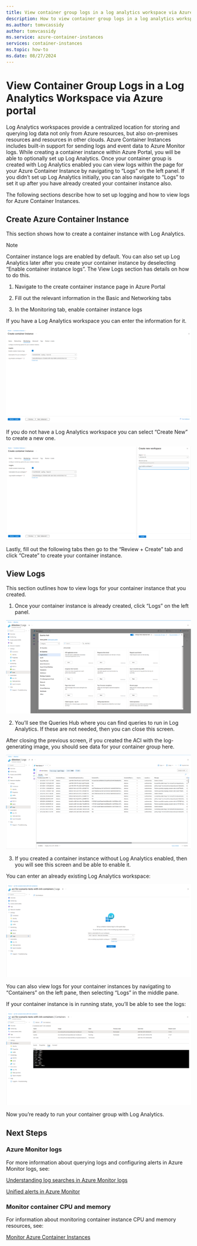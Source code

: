 ```yaml
---
title: View container group logs in a log analytics workspace via Azure portal 
description: How to view container group logs in a log analytics workspace via Aaure portal 
ms.author: tomvcassidy
author: tomvcassidy
ms.service: azure-container-instances
services: container-instances
ms.topic: how-to
ms.date: 08/27/2024
---
```

# View Container Group Logs in a Log Analytics Workspace via Azure portal 

Log Analytics workspaces provide a centralized location for storing and querying log data not only from Azure resources, but also on-premises resources and resources in other clouds. Azure Container Instances includes built-in support for sending logs and event data to Azure Monitor logs. While creating a container instance within Azure Portal, you will be able to optionally set up Log Analytics. Once your container group is created with Log Analytics enabled you can view logs within the page for your Azure Container Instance by navigating to “Logs” on the left panel. If you didn’t set up Log Analytics initially, you can also navigate to “Logs” to set it up after you have already created your container instance also. 

The following sections describe how to set up logging and how to view logs for Azure Container Instances. 

## Create Azure Container Instance 

This section shows how to create a container instance with Log Analytics. 

> [!NOTE]
> Container instance logs are enabled by default. You can also set up Log Analytics later after you create your container instance by deselecting “Enable container instance logs”. The View Logs section has details on how to do this. 

1. Navigate to the create container instance page in Azure Portal 

2. Fill out the relevant information in the Basic and Networking tabs 

3. In the Monitoring tab, enable container instance logs 

If you have a Log Analytics workspace you can enter the information for it. 

 ![Screenshot of log analytics screen](./media/monitor-azure-container-instances/monitor-tab.png)

If you do not have a Log Analytics workspace you can select “Create New” to create a new one. 

 ![Screenshot of log analytics create new screen](./media/monitor-azure-container-instances/monitor-tab-create-new.png)

Lastly, fill out the following tabs then go to the “Review + Create” tab and click “Create” to create your container instance. 

## View Logs 

This section outlines how to view logs for your container instance that you created. 

1. Once your container instance is already created, click “Logs” on the left panel. 
 
 ![Screenshot of logs in left panel](./media/monitor-azure-container-instances/queries-hub.png)

2. You’ll see the Queries Hub where you can find queries to run in Log Analytics. If these are not needed, then you can close this screen. 

After closing the previous screen, if you created the ACI with the log-generating image, you should see data for your container group here. 
 
![Screenshot of logs in portal](./media/monitor-azure-container-instances/logs-in-portal.png)
 
3. If you created a container instance without Log Analytics enabled, then you will see this screen and be able to enable it. 

You can enter an already existing Log Analytics workspace: 

 ![Screenshot of create existing log analytics workspace screen](./media/monitor-azure-container-instances/connect-logs.png)

You can also view logs for your container instances by navigating to “Containers” on the left pane, then selecting “Logs” in the middle pane. 

If your container instance is in running state, you’ll be able to see the logs: 
 
![Screenshot of logs in running state](./media/monitor-azure-container-instances/logs-in-portal-running.png)

Now you’re ready to run your container group with Log Analytics. 

## Next Steps 

### Azure Monitor logs 

For more information about querying logs and configuring alerts in Azure Monitor logs, see: 

[Understanding log searches in Azure Monitor logs](https://learn.microsoft.com/azure/azure-monitor/logs/log-query-overview)

[Unified alerts in Azure Monitor](https://learn.microsoft.com/azure/azure-monitor/alerts/alerts-overview)

### Monitor container CPU and memory 

For information about monitoring container instance CPU and memory resources, see: 

[Monitor Azure Container Instances](https://learn.microsoft.com/azure/container-instances/monitor-azure-container-instances)

 

 

 

 
